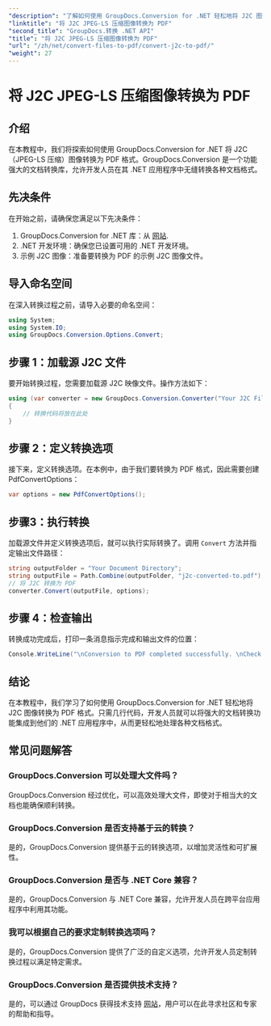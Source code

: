 ```yaml
---
"description": "了解如何使用 GroupDocs.Conversion for .NET 轻松地将 J2C 图像转换为 PDF，从而简化您的文档处理流程。"
"linktitle": "将 J2C JPEG-LS 压缩图像转换为 PDF"
"second_title": "GroupDocs.转换 .NET API"
"title": "将 J2C JPEG-LS 压缩图像转换为 PDF"
"url": "/zh/net/convert-files-to-pdf/convert-j2c-to-pdf/"
"weight": 27
---
```


# 将 J2C JPEG-LS 压缩图像转换为 PDF

## 介绍
在本教程中，我们将探索如何使用 GroupDocs.Conversion for .NET 将 J2C（JPEG-LS 压缩）图像转换为 PDF 格式。GroupDocs.Conversion 是一个功能强大的文档转换库，允许开发人员在其 .NET 应用程序中无缝转换各种文档格式。
## 先决条件
在开始之前，请确保您满足以下先决条件：
1. GroupDocs.Conversion for .NET 库：从 [网站](https://releases。groupdocs.com/conversion/net/).
2. .NET 开发环境：确保您已设置可用的 .NET 开发环境。
3. 示例 J2C 图像：准备要转换为 PDF 的示例 J2C 图像文件。

## 导入命名空间
在深入转换过程之前，请导入必要的命名空间：
```csharp
using System;
using System.IO;
using GroupDocs.Conversion.Options.Convert;
```
## 步骤 1：加载源 J2C 文件
要开始转换过程，您需要加载源 J2C 映像文件。操作方法如下：
```csharp
using (var converter = new GroupDocs.Conversion.Converter("Your J2C File Path"))
{
    // 转换代码将放在此处
}
```
## 步骤 2：定义转换选项
接下来，定义转换选项。在本例中，由于我们要转换为 PDF 格式，因此需要创建 PdfConvertOptions：
```csharp
var options = new PdfConvertOptions();
```
## 步骤3：执行转换
加载源文件并定义转换选项后，就可以执行实际转换了。调用 `Convert` 方法并指定输出文件路径：
```csharp
string outputFolder = "Your Document Directory";
string outputFile = Path.Combine(outputFolder, "j2c-converted-to.pdf");
// 将 J2C 转换为 PDF
converter.Convert(outputFile, options);
```
## 步骤 4：检查输出
转换成功完成后，打印一条消息指示完成和输出文件的位置：
```csharp
Console.WriteLine("\nConversion to PDF completed successfully. \nCheck output in {0}", outputFolder);
```

## 结论
在本教程中，我们学习了如何使用 GroupDocs.Conversion for .NET 轻松地将 J2C 图像转换为 PDF 格式。只需几行代码，开发人员就可以将强大的文档转换功能集成到他们的 .NET 应用程序中，从而更轻松地处理各种文档格式。
## 常见问题解答
### GroupDocs.Conversion 可以处理大文件吗？
GroupDocs.Conversion 经过优化，可以高效处理大文件，即使对于相当大的文档也能确保顺利转换。
### GroupDocs.Conversion 是否支持基于云的转换？
是的，GroupDocs.Conversion 提供基于云的转换选项，以增加灵活性和可扩展性。
### GroupDocs.Conversion 是否与 .NET Core 兼容？
是的，GroupDocs.Conversion 与 .NET Core 兼容，允许开发人员在跨平台应用程序中利用其功能。
### 我可以根据自己的要求定制转换选项吗？
是的，GroupDocs.Conversion 提供了广泛的自定义选项，允许开发人员定制转换过程以满足特定需求。
### GroupDocs.Conversion 是否提供技术支持？
是的，可以通过 GroupDocs 获得技术支持 [网站](https://forum.groupdocs.com/c/conversion/11)，用户可以在此寻求社区和专家的帮助和指导。